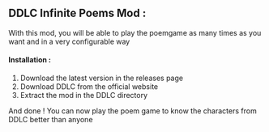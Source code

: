 ## DDLC Infinite Poems Mod :

With this mod, you will be able to play the poemgame as many times as you want and in a very configurable way

#### Installation :

1) Download the latest version in the releases page
2) Download DDLC from the official website
3) Extract the mod in the DDLC directory

And done !
You can now play the poem game to know the characters from DDLC better than anyone